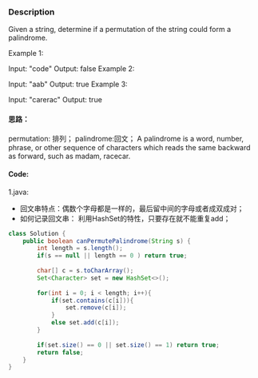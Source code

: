 ### Description
Given a string, determine if a permutation of the string could form a palindrome.

Example 1:

Input: "code"
Output: false
Example 2:

Input: "aab"
Output: true
Example 3:

Input: "carerac"
Output: true

#### 思路：
permutation: 排列；
palindrome:回文；
A palindrome is a word, number, phrase, or other sequence of characters which reads the same backward as forward, such as madam, racecar. 

#### Code:
1.java:
- 回文串特点：偶数个字母都是一样的，最后留中间的字母或者成双成对；
- 如何记录回文串： 利用HashSet的特性，只要存在就不能重复add；
```java
class Solution {
    public boolean canPermutePalindrome(String s) {
        int length = s.length();
        if(s == null || length == 0 ) return true;
        
        char[] c = s.toCharArray();
        Set<Character> set = new HashSet<>();
        
        for(int i = 0; i < length; i++){
            if(set.contains(c[i])){
                set.remove(c[i]);
            }
            else set.add(c[i]);
        }
        
        if(set.size() == 0 || set.size() == 1) return true;
        return false;
    }
}
```




